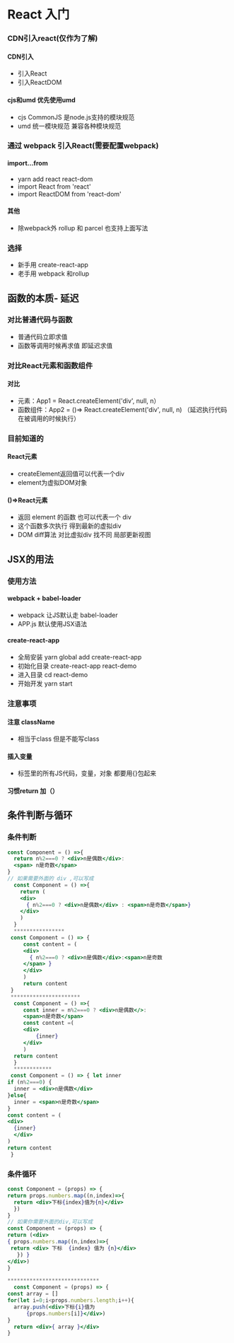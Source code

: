 

# React 入门

### CDN引入react(仅作为了解)



#### CDN引入

- 引入React
- 引入ReactDOM

#### cjs和umd    优先使用umd

- cjs  CommonJS  是node.js支持的模块规范
- umd  统一模块规范  兼容各种模块规范

### 通过 webpack 引入React(需要配置webpack)



#### import...from

- yarn add react react-dom
- import React from 'react'
- import ReactDOM from 'react-dom'

#### 其他

- 除webpack外 rollup 和 parcel 也支持上面写法

### 选择



- 新手用 create-react-app
- 老手用 webpack 和rollup

## 函数的本质- 延迟

### 对比普通代码与函数



- 普通代码立即求值
- 函数等调用时候再求值 即延迟求值

### 对比React元素和函数组件



#### 对比

- 元素：App1 = React.createElement('div', null, n）
- 函数组件：App2 = ()=> React.createElement('div', null, n)      （延迟执行代码 在被调用的时候执行）

### 目前知道的



#### React元素

- createElement返回值可以代表一个div
- element为虚拟DOM对象

#### ()=>React元素

- 返回 element 的函数 也可以代表一个 div
- 这个函数多次执行 得到最新的虚拟div
- DOM diff算法 对比虚拟div 找不同 局部更新视图

## JSX的用法

### 使用方法



#### webpack + babel-loader

- webpack 让JS默认走 babel-loader
- APP.js 默认使用JSX语法

#### create-react-app

- 全局安装 yarn  global add create-react-app
- 初始化目录 create-react-app react-demo
- 进入目录 cd react-demo
- 开始开发 yarn start

### 注意事项



#### 注意 className

- 相当于class  但是不能写class

#### 插入变量

- 标签里的所有JS代码，变量，对象 都要用{}包起来

#### 习惯return 加（）

## 条件判断与循环

### 条件判断

```jsx
const Component = () =>{
  return n%2===0 ? <div>n是偶数</div>:
  <span> n是奇数</span>
}
// 如果需要外面的 div ,可以写成
  const Component = () =>{
    return (
    <div>
      { n%2===0 ? <div>n是偶数</div> : <span>n是奇数</span>}  
    </div>
    )
  }
  ****************
 const Component = () => {
     const content = (
     <div>
       { n%2===0 ? <div>n是偶数</div>:<span>n是奇数
     </span> } 
     </div>
     )
     return content 
 }
 **********************
  const Component = () =>{
     const inner = n%2===0 ? <div>n是偶数</>:
     <span>n是奇数</span>
     const content =(
     <div>
         {inner}
     </div>    
     )
  return content
  }
  ************
 const Component = () => { let inner
if (n%2===0) {
  inner = <div>n是偶数</div>
}else{
  inner = <span>n是奇数</span>
}
const content = (
<div>
  {inner}
  </div>
)
return content
 }
```

### 条件循环

```jsx
const Component = (props) => {
return props.numbers.map((n,index)=>{
  return <div>下标{index}值为{n}</div>
  }) 
}
// 如果你需要外面的div,可以写成  
const Component = (props) => {
return (<div>
{ props.numbers.map((n,index)=>{
 return <div> 下标  {index} 值为 {n}</div>
   }) }
</div>) 
}

*****************************
  const Component = (props) => {
const array = []
for(let i=0;i<props.numbers.length;i++){
  array.push(<div>下标{i}值为
      {props.numbers[i]}</div>)
}
  return <div>{ array }</div>
}
```
